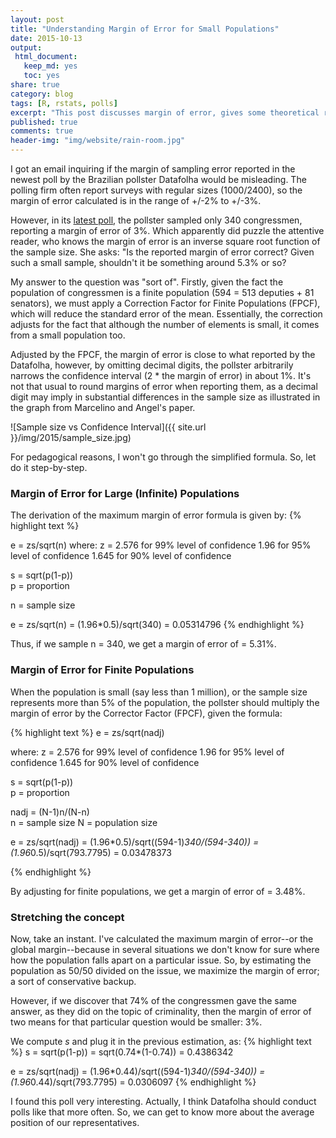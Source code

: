 ```yaml
---
layout: post
title: "Understanding Margin of Error for Small Populations"
date: 2015-10-13
output:
 html_document: 
   keep_md: yes
   toc: yes
share: true
category: blog
tags: [R, rstats, polls]
excerpt: "This post discusses margin of error, gives some theoretical reasons and apply them to a real poll."
published: true
comments: true
header-img: "img/website/rain-room.jpg"
---
```


I got an email inquiring if the margin of sampling error reported in the newest poll by the Brazilian pollster Datafolha would be misleading. The polling firm often report surveys with regular sizes (1000/2400), so the margin of error calculated is in the range of +/-2% to +/-3%. 

However, in its [latest poll](http://www1.folha.uol.com.br/poder/2015/10/1693217-parlamentares-sao-mais-liberais-do-que-o-eleitorado.shtml), the pollster sampled only 340 congressmen, reporting a margin of error of 3%. Which apparently did puzzle the attentive reader, who knows the margin of error is an inverse square root function of the sample size. She asks: "Is the reported margin of error correct? Given such a small sample, shouldn't it be something around 5.3% or so?
  
My answer to the question was "sort of". Firstly, given the fact the population of congressmen is a finite population (594 = 513 deputies + 81 senators), we must apply a Correction Factor for Finite Populations (FPCF), which will reduce the standard error of the mean. Essentially, the correction adjusts for the fact that although the number of elements is small, it comes from a small population too. 

Adjusted by the FPCF, the margin of error is close to what reported by the Datafolha, however, by omitting decimal digits, the pollster arbitrarily narrows the confidence interval (2 * the margin of error) in about 1%. It's not that usual to round margins of error when reporting them, as a decimal digit may imply in substantial differences in the sample size as illustrated in the graph from Marcelino and Angel's paper.

![Sample size vs Confidence Interval]({{ site.url }}/img/2015/sample_size.jpg)

For pedagogical reasons, I won't go through the simplified formula. So, let do it step-by-step.

### Margin of Error for Large (Infinite) Populations 
The derivation of the maximum margin of error formula is given by:
{% highlight text %}

e = zs/sqrt(n)
where:
z = 
2.576 for 99% level of confidence
1.96 for 95% level of confidence
1.645 for 90% level of confidence

s = sqrt(p(1-p))      
p = proportion

n = sample size


e = zs/sqrt(n)
	= (1.96*0.5)/sqrt(340)
	= 0.05314796
{% endhighlight %}

Thus, if we sample n = 340, we get a margin of error of = 5.31%.

### Margin of Error for Finite Populations 

When the population is small (say less than 1 million), or the sample size represents more than 5% of the population, the pollster should multiply the margin of error by the Corrector Factor (FPCF), given the formula: 

{% highlight text %}
e = zs/sqrt(nadj)

where:
z = 
2.576 for 99% level of confidence
1.96 for 95% level of confidence
1.645 for 90% level of confidence

s = sqrt(p(1-p))     
p = proportion 

nadj = (N-1)n/(N-n)   
n = sample size 
N = population size

e = zs/sqrt(nadj)
  = (1.96*0.5)/sqrt((594-1)*340/(594-340))
	= (1.96*0.5)/sqrt(793.7795)
	= 0.03478373

{% endhighlight %}

By adjusting for finite populations, we get a margin of error of = 3.48%. 

### Stretching the concept
Now, take an instant. I've calculated the maximum margin of error--or the global margin--because in several situations we don't know for sure where how the population falls apart on a particular issue. So, by estimating the population as 50/50 divided on the issue, we maximize the margin of error; a sort of conservative backup.

However, if we discover that 74% of the congressmen gave the same answer, as they did on the topic of criminality, then the margin of error of two means for that particular question would be  smaller: 3%.

We compute *s* and plug it in the previous estimation, as:
{% highlight text %}
s = sqrt(p(1-p)) 
  = sqrt(0.74*(1-0.74)) 
  = 0.4386342

e = zs/sqrt(nadj)
  = (1.96*0.44)/sqrt((594-1)*340/(594-340))
	= (1.96*0.44)/sqrt(793.7795)
	= 0.0306097
{% endhighlight %}

I found this poll very interesting. Actually, I think Datafolha should conduct polls like that more often. So, we can get to know more about the  average position of our representatives. 
